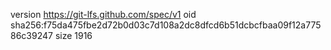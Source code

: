 version https://git-lfs.github.com/spec/v1
oid sha256:f75da475fbe2d72b0d03c7d108a2dc8dfcd6b51dcbcfbaa09f12a77586c39247
size 1916
